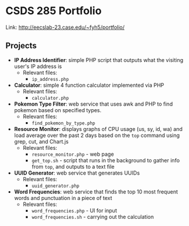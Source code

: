 # CSDS 285 Portfolio
Link: http://eecslab-23.case.edu/~fyh5/portfolio/

## Projects
- <b>IP Address Identifier</b>: simple PHP script that outputs what the visiting user's IP address is
    - Relevant files:
        - `ip_address.php`
- <b>Calculator</b>: simple 4 function calculator implemented via PHP
    - Relevant files:
        - `calculator.php`
- <b>Pokemon Type Filter</b>: web service that uses awk and PHP to find pokemon based on specified types.
    - Relevant files:
        - `find_pokemon_by_type.php`
- <b>Resource Monitor</b>: displays graphs of CPU usage (us, sy, id, wa) and load average over the past 2 days based on the `top` command using grep, cut, and Chart.js
    - Relevant files:
        - `resource_monitor.php` - web page
        - `get_top.sh` - script that runs in the background to gather info from `top`, and outputs to a text file
- <b>UUID Generator</b>: web service that generates UUIDs
    - Relevant files:
        - `uuid_generator.php`
- <b>Word Frequencies</b>: web service that finds the top 10 most frequent words and punctuation in a piece of text
    - Relevant files:
        - `word_frequencies.php` - UI for input
        - `word_frequencies.sh` - carrying out the calculation
